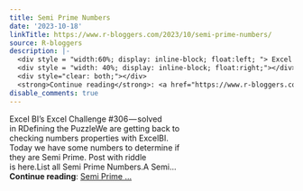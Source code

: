 ```yaml
---
title: Semi Prime Numbers
date: '2023-10-18'
linkTitle: https://www.r-bloggers.com/2023/10/semi-prime-numbers/
source: R-bloggers
description: |-
  <div style = "width:60%; display: inline-block; float:left; "> Excel BI’s Excel Challenge #306 — solved in RDefining the PuzzleWe are getting back to checking numbers properties with ExcelBI. Today we have some numbers to determine if they are Semi Prime. Post with riddle is here.List all Semi Prime Numbers.A Semi...</div>
  <div style = "width: 40%; display: inline-block; float:right;"></div>
  <div style="clear: both;"></div>
  <strong>Continue reading</strong>: <a href="https://www.r-bloggers.com/2023/10/semi-prime-numbers/">Semi Prime ...
disable_comments: true
---
```

<div style = "width:60%; display: inline-block; float:left; "> Excel BI’s Excel Challenge #306 — solved in RDefining the PuzzleWe are getting back to checking numbers properties with ExcelBI. Today we have some numbers to determine if they are Semi Prime. Post with riddle is here.List all Semi Prime Numbers.A Semi...</div>
<div style = "width: 40%; display: inline-block; float:right;"></div>
<div style="clear: both;"></div>
<strong>Continue reading</strong>: <a href="https://www.r-bloggers.com/2023/10/semi-prime-numbers/">Semi Prime ...